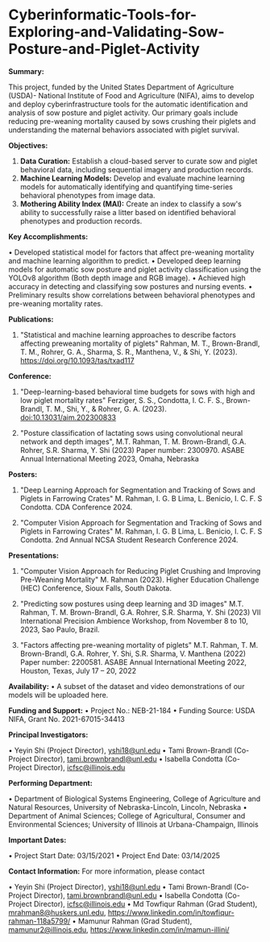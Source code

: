 # Cyberinformatic-Tools-for-Exploring-and-Validating-Sow-Posture-and-Piglet-Activity
**Summary:** 

This project, funded by the United States Department of Agriculture (USDA)- National Institute of Food and Agriculture (NIFA), aims to develop and deploy cyberinfrastructure tools for the automatic identification and analysis of sow posture and piglet activity. Our primary goals include reducing pre-weaning mortality caused by sows crushing their piglets and understanding the maternal behaviors associated with piglet survival.

**Objectives:**

1.	**Data Curation:** Establish a cloud-based server to curate sow and piglet behavioral data, including sequential imagery and production records.
2.	**Machine Learning Models:** Develop and evaluate machine learning models for automatically identifying and quantifying time-series behavioral phenotypes from image data.
3.	**Mothering Ability Index (MAI):** Create an index to classify a sow's ability to successfully raise a litter based on identified behavioral phenotypes and production records.

**Key Accomplishments:**

•	Developed statistical model for factors that affect pre-weaning mortality and machine learning algorithm to predict.
•  Developed deep learning models for automatic sow posture and piglet activity classification using the YOLOv8 algorithm (Both depth image and RGB image).
•	Achieved high accuracy in detecting and classifying sow postures and nursing events.
•	Preliminary results show correlations between behavioral phenotypes and pre-weaning mortality rates.

**Publications:**

1. "Statistical and machine learning approaches to describe factors affecting preweaning mortality of piglets"
   Rahman, M. T., Brown-Brandl, T. M., Rohrer, G. A., Sharma, S. R., Manthena, V., & Shi, Y. (2023).
   https://doi.org/10.1093/tas/txad117
 
**Conference:**

1. "Deep-learning-based behavioral time budgets for sows with high and low piglet mortality rates"
   Ferziger, S. S., Condotta, I. C. F. S., Brown-Brandl, T. M., Shi, Y., & Rohrer, G. A. (2023).
   [doi:10.13031/aim.202300833](https://doi.org/10.13031/aim.202300833)

2. "Posture classification of lactating sows using convolutional neural network and depth images",
   M.T. Rahman, T. M. Brown-Brandl, G.A. Rohrer, S.R. Sharma, Y. Shi (2023)
   Paper number: 2300970. ASABE Annual International Meeting 2023, Omaha, Nebraska
   
**Posters:**

1. "Deep Learning Approach for Segmentation and Tracking of Sows and Piglets in Farrowing Crates"
   M. Rahman, I. G. B Lima, L. Benicio, I. C. F. S Condotta.
      CDA Conference 2024.
   
2. "Computer Vision Approach for Segmentation and Tracking of Sows and Piglets in Farrowing Crates"
   M. Rahman, I. G. B Lima, L. Benicio, I. C. F. S Condotta.
   2nd Annual NCSA Student Research Conference 2024.


**Presentations:**

1. "Computer Vision Approach for Reducing Piglet Crushing and Improving Pre-Weaning Mortality"
    M. Rahman (2023).
    Higher Education Challenge (HEC) Conference, Sioux Falls, South Dakota.
   
2. "Predicting sow postures using deep learning and 3D images"
   M.T. Rahman, T. M. Brown-Brandl, G.A. Rohrer, S.R. Sharma, Y. Shi (2023)
   VII International Precision Ambience Workshop, from November 8 to 10, 2023, Sao Paulo, Brazil.

3. "Factors affecting pre-weaning mortality of piglets"
   M.T. Rahman, T. M. Brown-Brandl, G.A. Rohrer, Y. Shi, S.R. Sharma, V. Manthena (2022)
   Paper number: 2200581. ASABE Annual International Meeting 2022, Houston, Texas, July 17 – 20, 2022

**Availability:**
•	A subset of the dataset and video demonstrations of our models will be uploaded here.

**Funding and Support:**
•	Project No.: NEB-21-184
•	Funding Source: USDA NIFA, Grant No. 2021-67015-34413

**Principal Investigators:**

•	Yeyin Shi (Project Director), yshi18@unl.edu
•	Tami Brown-Brandl (Co-Project Director), tami.brownbrandl@unl.edu
•	Isabella Condotta (Co-Project Director), icfsc@illinois.edu

**Performing Department:**

•	Department of Biological Systems Engineering, College of Agriculture and Natural Resources, University of Nebraska-Lincoln, Lincoln, Nebraska
•	Department of Animal Sciences; College of Agricultural, Consumer and Environmental Sciences; University of Illinois at Urbana-Champaign, Illinois

**Important Dates:**

•	Project Start Date: 03/15/2021
•	Project End Date: 03/14/2025

**Contact Information:** 
For more information, please contact 

•	Yeyin Shi (Project Director), yshi18@unl.edu
•	Tami Brown-Brandl (Co-Project Director), tami.brownbrandl@unl.edu
•	Isabella Condotta (Co-Project Director), icfsc@illinois.edu
•  Md Towfiqur Rahman (Grad Student), mrahman8@huskers.unl.edu, https://www.linkedin.com/in/towfiqur-rahman-118a5799/
•  Mamunur Rahman (Grad Student), mamunur2@illinois.edu, https://www.linkedin.com/in/mamun-illini/
